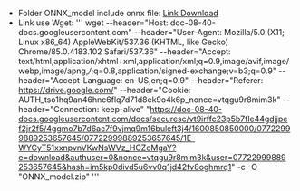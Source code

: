 - Folder ONNX_model include onnx file: [Link Download](https://drive.google.com/file/d/1E-WYCyT51xxnpvnVKwNsWVz_HCZoMgaY/view)
- Link use Wget: 
'''
wget --header="Host: doc-08-40-docs.googleusercontent.com" --header="User-Agent: Mozilla/5.0 (X11; Linux x86_64) AppleWebKit/537.36 (KHTML, like Gecko) Chrome/85.0.4183.102 Safari/537.36" --header="Accept: text/html,application/xhtml+xml,application/xml;q=0.9,image/avif,image/webp,image/apng,*/*;q=0.8,application/signed-exchange;v=b3;q=0.9" --header="Accept-Language: en-US,en;q=0.9" --header="Referer: https://drive.google.com/" --header="Cookie: AUTH_tso1hq9an46hnc6flq7d71d8ek9o4k6p_nonce=vtqgu9r8mim3k" --header="Connection: keep-alive" "https://doc-08-40-docs.googleusercontent.com/docs/securesc/vt9irffc23p5b7fle44gdjjpef2jr2f5/4ggmo7b7d6ac7f9vjmq9m16buleft3j4/1600850850000/07722999889253657645/07722999889253657645/1E-WYCyT51xxnpvnVKwNsWVz_HCZoMgaY?e=download&authuser=0&nonce=vtqgu9r8mim3k&user=07722999889253657645&hash=im5kp0divd5u6vv0q1jd42fv8oghmrq1" -c -O "ONNX_model.zip"
'''
